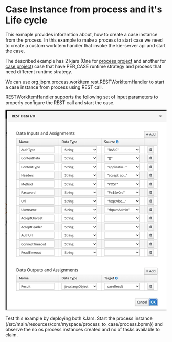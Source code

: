 Case Instance from process and it's Life cycle
===============================================

This exmaple provides inforamtion about, how to create a case instance from the process. In this example to make a process to start case we need to create a custom workitem handler that invoke the kie-server api and start the case.

The described example has 2 kjars (One for [process project](https://github.com/rmuppane/process-to-case-example.git) and another for [case project](https://github.com/rmuppane/case-project-example.git)) case that have PER_CASE runtime strategy and process that need different runtime strategy.

We can use org.jbpm.process.workitem.rest.RESTWorkItemHandler to start a case instance from process using REST call.

RESTWorkItemHandler supports the following set of input parameters to properly configure the REST call and start the case.

![project modules](images/io.png)


Test this example by deploying both kJars. Start the process instance (/src/main/resources/com/myspace/process_to_case/process.bpmn}) and observe the no os process instances created and no of tasks available to claim. 
